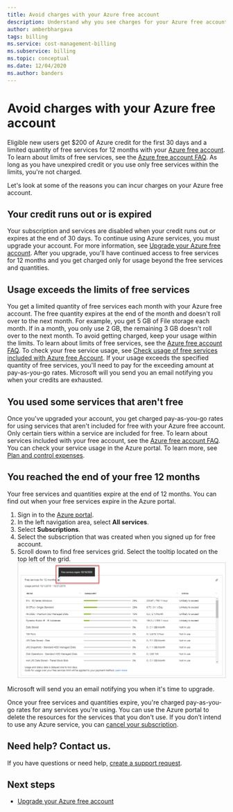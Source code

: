 ```yaml
---
title: Avoid charges with your Azure free account
description: Understand why you see charges for your Azure free account. Learn ways to avoid these charges.
author: amberbhargava
tags: billing
ms.service: cost-management-billing
ms.subservice: billing
ms.topic: conceptual
ms.date: 12/04/2020
ms.author: banders
---
```


# Avoid charges with your Azure free account

Eligible new users get $200 of Azure credit for the first 30 days and a limited quantity of free services for 12 months with your [Azure free account](https://azure.microsoft.com/free/). To learn about limits of free services, see the [Azure free account FAQ](https://azure.microsoft.com/free/free-account-faq/). As long as you have unexpired credit or you use only free services within the limits, you're not charged.

Let's look at some of the reasons you can incur charges on your Azure free account.

## Your credit runs out or is expired

Your subscription and services are disabled when your credit runs out or expires at the end of 30 days. To continue using Azure services, you must upgrade your account. For more information, see [Upgrade your Azure free account](upgrade-azure-subscription.md). After you upgrade, you'll have continued access to free services for 12 months and you get charged only for usage beyond the free services and quantities.

## Usage exceeds the limits of free services

You get a limited quantity of free services each month with your Azure free account. The free quantity expires at the end of the month and doesn't roll over to the next month. For example, you get 5 GB of File storage each month. If in a month, you only use 2 GB, the remaining 3 GB doesn't roll over to the next month. To avoid getting charged, keep your usage within the limits. To learn about limits of free services, see the [Azure free account FAQ](https://azure.microsoft.com/free/free-account-faq/). To check your free service usage, see [Check usage of free services included with Azure free Account](check-free-service-usage.md). If your usage exceeds the specified quantity of free services, you'll need to pay for the exceeding amount at pay-as-you-go rates. Microsoft will you send you an email notifying you when your credits are exhausted.

## You used some services that aren't free

Once you've upgraded your account, you get charged pay-as-you-go rates for using services that aren't included for free with your Azure free account. Only certain tiers within a service are included for free. To learn about services included with your free account, see the [Azure free account FAQ](https://azure.microsoft.com/free/free-account-faq/). You can check your service usage in the Azure portal. To learn more, see [Plan and control expenses](../cost-management-billing-overview.md#plan-and-control-expenses).

## You reached the end of your free 12 months

Your free services and quantities expire at the end of 12 months. You can find out when your free services expire in the Azure portal.

1. Sign in to the [Azure portal](https://portal.azure.com).
1. In the left navigation area, select **All services**.
1.	Select **Subscriptions**.
1.	Select the subscription that was created when you signed up for free account.
1.  Scroll down to find free services grid. Select the tooltip located on the top left of the grid.
    ![Screenshot that shows where to find out when your free account benefits expire](./media/avoid-charges-free-account/freeaccount-benefits-expiration-date.png)

Microsoft will send you an email notifying you when it's time to upgrade.

Once your free services and quantities expire, you're charged pay-as-you-go rates for any services you're using. You can use the Azure portal to delete the resources for the services that you don't use. If you don’t intend to use any Azure service, you can [cancel your subscription](cancel-azure-subscription.md).

## Need help? Contact us.

If you have questions or need help, [create a support request](https://go.microsoft.com/fwlink/?linkid=2083458).

## Next steps
- [Upgrade your Azure free account](upgrade-azure-subscription.md)